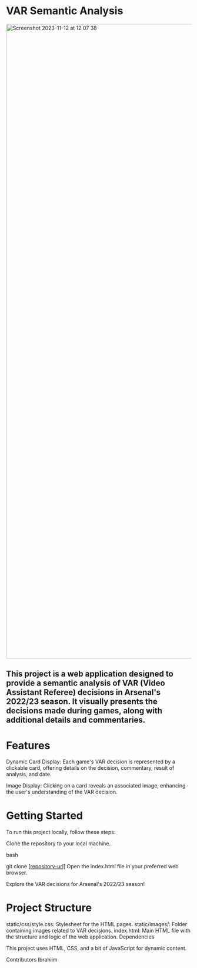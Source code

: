 # VAR Semantic Analysis

<img width="1721" alt="Screenshot 2023-11-12 at 12 07 38" src="https://github.com/Ibrahiim100/VARProject1/assets/146971578/3459fb4c-86ad-40fe-8a7a-1ec759b8119b">


## This project is a web application designed to provide a semantic analysis of VAR (Video Assistant Referee) decisions in Arsenal's 2022/23 season. It visually presents the decisions made during games, along with additional details and commentaries.

# Features
Dynamic Card Display: Each game's VAR decision is represented by a clickable card, offering details on the decision, commentary, result of analysis, and date.

Image Display: Clicking on a card reveals an associated image, enhancing the user's understanding of the VAR decision.

# Getting Started

To run this project locally, follow these steps:

Clone the repository to your local machine.

bash

git clone [[repository-url]](https://github.com/Ibrahiim100/VARProject1)
Open the index.html file in your preferred web browser.

Explore the VAR decisions for Arsenal's 2022/23 season!

# Project Structure

static/css/style.css: Stylesheet for the HTML pages.
static/images/: Folder containing images related to VAR decisions.
index.html: Main HTML file with the structure and logic of the web application.
Dependencies

This project uses HTML, CSS, and a bit of JavaScript for dynamic content.

Contributors
Ibrahiim

